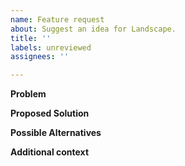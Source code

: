 ```yaml
---
name: Feature request
about: Suggest an idea for Landscape.
title: ''
labels: unreviewed
assignees: ''

---
```


**Problem**
<!--A clear and concise description of what the problem is. Ex. I'm always frustrated when [...]-->

**Proposed Solution**
<!--A clear and concise description of what you want to happen.-->

**Possible Alternatives**
<!--A clear and concise description of any alternative solutions or features you've considered.-->

**Additional context**
<!--Add any other context or screenshots about the feature request here.-->
